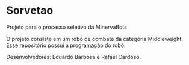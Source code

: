 # Sorvetao
Projeto para o processo seletivo da MinervaBots

O projeto consiste em um robô de combate da categória Middleweight. Esse repositório possui a programação do robô.

Desenvolvedores: Eduardo Barbosa e Rafael Cardoso.
